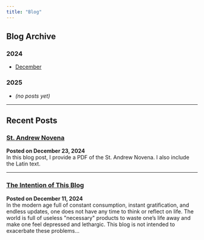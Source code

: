 ```yaml
---
title: "Blog"
---
```


## Blog Archive

### 2024
- [December](/blog/2024/12/)

### 2025
- *(no posts yet)*

<!--
### 2026
- [January](2026_january.html)
-->

---

## Recent Posts

### [St. Andrew Novena](2024/December/2024-12-23)
**Posted on December 23, 2024**  
In this blog post, I provide a PDF of the St. Andrew Novena. I also include the Latin text.

---

### [The Intention of This Blog](2024/December/2024-12-11)
**Posted on December 11, 2024**  
In the modern age full of constant consumption, instant gratification, and endless updates, one does not have any time to think or reflect on life. The world is full of useless "necessary" products to waste one’s life away and make one feel depressed and lethargic. This blog is not intended to exacerbate these problems...

<!--
### [Blog Post Title #3](2025_february_post1.html)
Short summary or excerpt from your third blog post.
-->

